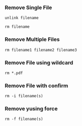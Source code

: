 ### Remove Single File

```
unlink filename

rm filename
```

### Remove Multiple Files

```
rm filename1 filename2 filename3
```

### Remove File using wildcard

```
rm *.pdf
```

### Remove File with confirm

```
rm -i filename(s)
```

### Remove yusing force

```
rm -f filename(s)
```